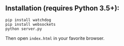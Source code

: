 ## Installation (requires Python 3.5+):
```
pip install watchdog
pip install websockets
python server.py
```

Then open `index.html` in your favorite browser.
